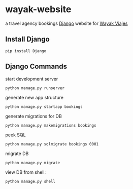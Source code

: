 # wayak-website
a travel agency bookings [Django](https://github.com/erickbytes/wayak-website) website for
[Wayak Viajes](https://www.facebook.com/wayakviajes/)

## Install Django

```pip install Django```

## Django Commands

start development server

```python manage.py runserver```

generate new app structure

```python manage.py startapp bookings```

generate migrations for DB

```python manage.py makemigrations bookings```

peek SQL

```python manage.py sqlmigrate bookings 0001```

migrate DB

```python manage.py migrate```

view DB from shell:

```python manage.py shell```
